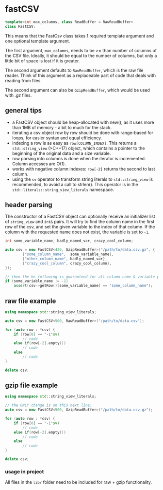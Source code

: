 # fastCSV
```C++
template<int max_columns, class ReadBuffer = RawReadBuffer>
class FastCSV;
```
This means that the FastCsv class takes 1 required template argument and one optional template argument.

The first argument, `max_columns`, needs to be >= than number of columns of the CSV file. Ideally, it should be equal to the number of columns, but only a little bit of space is lost if it is greater.

The second argument defaults to `RawReadBuffer`, which is the raw file reader. Think of this argument as a replaceable part of code that deals with reading from files.

The second argument can also be `GzipReadBuffer`, which would be used with <i>.gz</i> files.

## general tips
* a FastCSV object should be heap-allocated with new(), as it uses more than 1MB of memory - a bit to much for the stack.
* iterating a csv object row by row should be done with range-based for loops, for easier syntax and equal efficiency.
* indexing a row is as easy as `row[COLUMN_INDEX]`. This returns a `std::string_view` (>C++17) object, which contains a pointer to the beginning of the original data and a size variable.
* row parsing into columns is done when the iterator is incremented. Column accesses are O(1).
* works with negative column indexes: `row[-2]` returns the second to last column.
* using the `sv` operator to transform string literals to `std::string_view` is recommended, to avoid a call to strlen(). This operator is in the `std::literals::string_view_literals` namespace.

## header parsing
The constructor of a FastCSV object can optionally receive an initializer list of `string_view` and `int&` pairs.
It will try to find the column name in the first row of the csv, and set the given variable to the index of that column.
If the column with the requested name does not exist, the variable is set to `-1`.
```C++
int some_variable_name, badly_named_var, crazy_cool_column;

auto csv = new FastCSV<420, GzipReadBuffer>("/path/to/data.csv.gz", {
        {"some_column_name",  some_variable_name},
        {"other_column_name", badly_named_var},
        {"crazy_cool_column", crazy_cool_column},
});

// then the he following is guaranteed for all column name & variable pairs
if (some_variable_name != -1)
    assert(csv->getRow()[some_variable_name] == "some_column_name");
```

## raw file example
```C++
using namespace std::string_view_literals;

auto csv = new FastCSV<500, RawReadBuffer>("/path/to/data.csv");

for (auto row : *csv) {
    if (row[0] == "-1"sv)
        // code
    else if(row[-2].empty())
        // code
    else
        // code
}

delete csv;
```

## gzip file example
```C++
using namespace std::string_view_literals;

// the ONLY change is on this next line:
auto csv = new FastCSV<500, GzipReadBuffer>("/path/to/data.csv.gz");

for (auto row : *csv) {
    if (row[0] == "-1"sv)
        // code
    else if(row[-2].empty())
        // code
    else
        // code
}

delete csv;
```

### usage in project
All files in the `lib/` folder need to be included for raw + gzip functionality.
